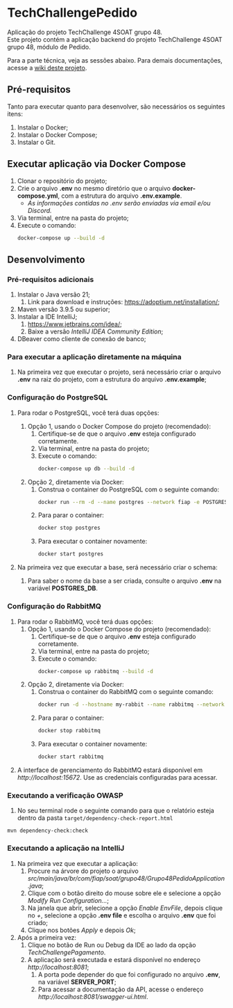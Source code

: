 # TechChallengePedido

Aplicação do projeto TechChallenge 4SOAT grupo 48.  
Este projeto contém a aplicação backend do projeto TechChallenge 4SOAT grupo 48, módulo de Pedido.

Para a parte técnica, veja as sessões abaixo. Para demais documentações, acesse a [wiki deste projeto](https://github.com/4SOAT-G48/TechChallenge/wiki).

## Pré-requisitos

Tanto para executar quanto para desenvolver, são necessários os seguintes itens:

1. Instalar o Docker;
2. Instalar o Docker Compose;
3. Instalar o Git.

## Executar aplicação via Docker Compose

1. Clonar o repositório do projeto;
2. Crie o arquivo **.env** no mesmo diretório que o arquivo **docker-compose.yml**, com a estrutura do arquivo **.env.example**.
    - _As informações contidas no .env serão enviadas via email e/ou Discord._
3. Via terminal, entre na pasta do projeto;
4. Execute o comando:
    ``` sh
    docker-compose up --build -d
    ```

## Desenvolvimento

### Pré-requisitos adicionais

1. Instalar o Java versão 21;
    1. Link para download e instruções: https://adoptium.net/installation/;
2. Maven versão 3.9.5 ou superior;
3. Instalar a IDE IntelliJ;
    1. https://www.jetbrains.com/idea/;
    2. Baixe a versão _IntelliJ IDEA Community Edition_;
4. DBeaver como cliente de conexão de banco;

### Para executar a aplicação diretamente na máquina

1. Na primeira vez que executar o projeto, será necessário criar o arquivo **.env** na raiz do projeto, com a estrutura do arquivo **.env.example**;

### Configuração do PostgreSQL

1. Para rodar o PostgreSQL, você terá duas opções:
    1. Opção 1, usando o Docker Compose do projeto (recomendado):
        1. Certifique-se de que o arquivo **.env** esteja configurado corretamente.
        2. Via terminal, entre na pasta do projeto;
        3. Execute o comando:
            ``` sh
            docker-compose up db --build -d
            ```
    2. Opção 2, diretamente via Docker:
        1. Construa o container do PostgreSQL com o seguinte comando:
            ``` sh
            docker run --rm -d --name postgres --network fiap -e POSTGRES_PASSWORD={SENHA} -e POSTGRES_USER={USUARIO} -e POSTGRES_DB={BANCO_DE_DADOS} -p 5432:5432 -v ./pgdata:/var/lib/postgresql/data postgres
            ```
        2. Para parar o container:
            ``` sh
            docker stop postgres
            ```
        3. Para executar o container novamente:
            ``` sh
            docker start postgres
            ```

2. Na primeira vez que executar a base, será necessário criar o schema:
    1. Para saber o nome da base a ser criada, consulte o arquivo **.env** na variável **POSTGRES_DB**.

### Configuração do RabbitMQ

1. Para rodar o RabbitMQ, você terá duas opções:
    1. Opção 1, usando o Docker Compose do projeto (recomendado):
        1. Certifique-se de que o arquivo **.env** esteja configurado corretamente.
        2. Via terminal, entre na pasta do projeto;
        3. Execute o comando:
            ``` sh
            docker-compose up rabbitmq --build -d
            ```
    2. Opção 2, diretamente via Docker:
        1. Construa o container do RabbitMQ com o seguinte comando:
            ``` sh
            docker run -d --hostname my-rabbit --name rabbitmq --network fiap -e RABBITMQ_DEFAULT_USER={USUARIO} -e RABBITMQ_DEFAULT_PASS={SENHA} -p 5672:5672 -p 15672:15672 rabbitmq:3-management
            ```
        2. Para parar o container:
            ``` sh
            docker stop rabbitmq
            ```
        3. Para executar o container novamente:
            ``` sh
            docker start rabbitmq
            ```
2. A interface de gerenciamento do RabbitMQ estará disponível em _http://localhost:15672_. Use as credenciais configuradas para acessar.

### Executando a verificação OWASP

1. No seu terminal rode o seguinte comando para que o relatório esteja dentro da pasta `target/dependency-check-report.html`
```
mvn dependency-check:check
```

### Executando a aplicação na IntelliJ

1. Na primeira vez que executar a aplicação:
    1. Procure na árvore do projeto o arquivo _src/main/java/br/com/fiap/soat/grupo48/Grupo48PedidoApplication.java_;
    2. Clique com o botão direito do mouse sobre ele e selecione a opção _Modify Run Configuration..._;
    3. Na janela que abrir, selecione a opção _Enable EnvFile_, depois clique no _+_, selecione a opção **.env file** e escolha o arquivo **.env** que foi criado;
    4. Clique nos botões _Apply_ e depois _Ok_;
2. Após a primeira vez:
    1. Clique no botão de Run ou Debug da IDE ao lado da opção _TechChallengePagamento_.
    2. A aplicação será executada e estará disponível no endereço _http://localhost:8081_;
        1. A porta pode depender do que foi configurado no arquivo **.env**, na variável **SERVER_PORT**;
        2. Para acessar a documentação da API, acesse o endereço _http://localhost:8081/swagger-ui.html_.
